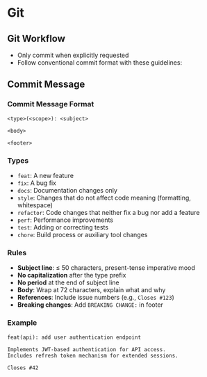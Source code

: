 # Git

## Git Workflow

- Only commit when explicitly requested
- Follow conventional commit format with these guidelines:

## Commit Message

### Commit Message Format
```
<type>(<scope>): <subject>

<body>

<footer>
```

### Types
- `feat`: A new feature
- `fix`: A bug fix
- `docs`: Documentation changes only
- `style`: Changes that do not affect code meaning (formatting, whitespace)
- `refactor`: Code changes that neither fix a bug nor add a feature
- `perf`: Performance improvements
- `test`: Adding or correcting tests
- `chore`: Build process or auxiliary tool changes

### Rules
- **Subject line**: ≤ 50 characters, present-tense imperative mood
- **No capitalization** after the type prefix
- **No period** at the end of subject line
- **Body**: Wrap at 72 characters, explain what and why
- **References**: Include issue numbers (e.g., `Closes #123`)
- **Breaking changes**: Add `BREAKING CHANGE:` in footer

### Example
```
feat(api): add user authentication endpoint

Implements JWT-based authentication for API access.
Includes refresh token mechanism for extended sessions.

Closes #42
```
